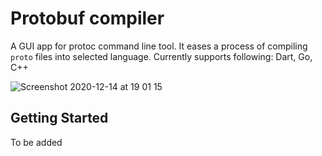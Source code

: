 # Protobuf compiler

A GUI app for protoc command line tool. It eases a process of compiling `proto` files into selected language. Currently supports following: Dart, Go, C++

![Screenshot 2020-12-14 at 19 01 15](https://user-images.githubusercontent.com/1757017/102111328-eb35d400-3e3e-11eb-97cd-9abb6a2f5cc6.png)




## Getting Started

To be added
